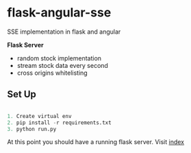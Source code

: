 # flask-angular-sse
SSE implementation in flask and angular


**Flask Server**

- random stock implementation
- stream stock data every second
- cross origins whitelisting 

## Set Up

```python

1. Create virtual env
2. pip install -r requirements.txt
3. python run.py

```

At this point you should have a running flask server.
Visit [index](http://localhost:5000)